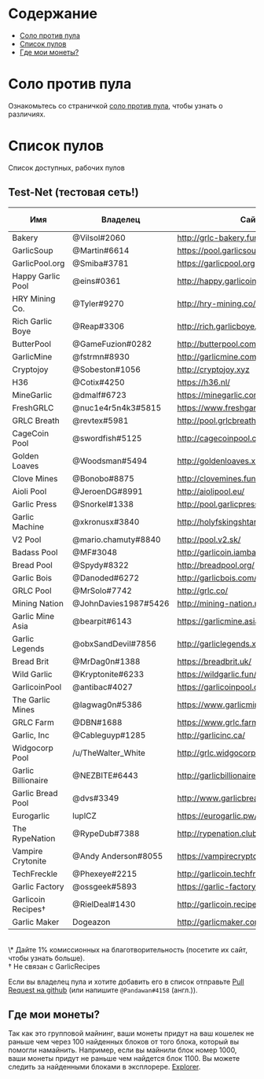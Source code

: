 # Содержание
- [Соло против пула](#solo-vs-pool)
- [Список пулов](#list-of-pools)
- [Где мои монеты?](#when-do-i-get-paid)

# Соло против пула
Ознакомьтесь со страничкой [соло против пула](how-to-mine.html#solo-vs-pool), чтобы узнать о различиях.

# Список пулов
Список доступных, рабочих пулов

## Test-Net (тестовая сеть!)
| Имя                | Владелец             | Сайт                                    | Pool Fee | Адрес                                             | Verified |
|--------------------|----------------------|-----------------------------------------|----------|---------------------------------------------------|----------|
| Bakery             | @Vilsol#2060         | http://grlc-bakery.fun/                 | 1%       | stratum+tcp://pool.grlc-bakery.fun:3333           | Yes      |
| GarlicSoup         | @Martin#6614         | https://pool.garlicsoup.xyz             | 1%**\*** | stratum+tcp://us.pool.garlicsoup.xyz:3333         | Yes      |
| GarlicPool.org     | @Smiba#3781          | https://garlicpool.org                  | 1%       | stratum+tcp://stratum.garlicpool.org:3333         | Yes      |
| Happy Garlic Pool  | @eins#0361           | http://happy.garlicoin.fun              | 0.5%     | stratum+tcp://happy.garlicoin.fun:3210            | Yes      |
| HRY Mining Co.     | @Tyler#9270          | http://hry-mining.co/                   | 0.5%     | stratum+tcp://hry-mining.co:3032                  | Yes      |
| Rich Garlic Boye   | @Reap#3306           | http://rich.garlicboye.com/             | 1%       | stratum+tcp://rich.garlicboye.com:3333            | Yes      |
| ButterPool         | @GameFuzion#0282     | http://butterpool.com/                  | 0.75%    | stratum+tcp://butterpool.com:3032                 | Yes      |
| GarlicMine         | @fstrmn#8930         | http://garlicmine.com                   | 0.42%    | stratum+tcp://garlicmine.com:3333                 | Yes      |
| Cryptojoy          | @Sobeston#1056       | http://cryptojoy.xyz                    | 0.5%     | stratum+tcp://pool.cryptojoy.xyz:3333             | Yes      |
| H36                | @Cotix#4250          | https://h36.nl/                         | 0%       | stratum+tcp://h36.nl:3333                         | No       |
| MineGarlic         | @dmalf#6723          | https://minegarlic.com/                 | 1%       | stratum+tcp://pool.minegarlic.com:3032            | No       |
| FreshGRLC          | @nuc1e4r5n4k3#5815   | https://www.freshgarlicblocks.net/      | 0%       | stratum+tcp://freshgarlicblocks.net:3032          | No       |
| GRLC Breath        | @revtex#5981         | http://pool.grlcbreath.com/             | 0.5%     | stratum+tcp://pool.grlcbreath.com:3032            | No       |
| CageCoin Pool      | @swordfish#5125      | http://cagecoinpool.com                 | 1%       | stratum+tcp://cagecoinpool.com:3334               | No       |
| Golden Loaves      | @Woodsman#5494       | http://goldenloaves.xyz/                | 0.5%     | stratum+tcp://159.89.152.215:3333                 | No       |
| Clove Mines        | @Bonobo#8875         | http://clovemines.fun/                  | 0.05%    | stratum+tcp://clovemines.fun:3333                 | No       |
| Aioli Pool         | @JeroenDG#8991       | http://aiolipool.eu/                    | 0.5%     | stratum+tcp://mine.aiolipool.eu:3333              | No       |
| Garlic Press       | @Snorkel#1338        | http://pool.garlicpress.eu/             | 0.2%     | stratum+tcp://pool.garlicpress.eu:3333            | No       |
| Garlic Machine     | @xkronusx#3840       | http://holyfskingshtareyouserious.com/  | 0.5%     | stratum+tcp://garlicmachine.redirectme.net:3032   | No       |
| V2 Pool            | @mario.chamuty#8840  | http://pool.v2.sk/                      | 0.5%     | stratum+tcp://pool.v2.sk:3433                     | No       |
| Badass Pool        | @MF#3048             | http://garlicoin.iambadass.com/         | 0.69%    | stratum+tcp://garlicoin.iambadass.com:3333        | No       |
| Bread Pool         | @Spydy#8322          | http://breadpool.org/                   | 0%       | stratum+tcp://breadpool.org:3333                  | No       |
| Garlic Bois        | @Danoded#6272        | http://garlicbois.com/                  | 0.25%    | stratum+tcp://garlicbois.com:3333                 | No       |
| GRLC Pool          | @MrSolo#7742         | http://grlc.co/                         | 0%       | stratum+tcp://grlc.co:3032                        | No       |
| Mining Nation      | @JohnDavies1987#5426 | http://mining-nation.ml/                | 0.5%     | stratum+tcp://mining-nation.ml:4008               | No       |
| Garlic Mine Asia   | @bearpit#6143        | https://garlicmine.asia/                | 0.5%     | stratum+tcp://pool.garlicmine.asia:3333           | No       |
| Garlic Legends     | @obxSandDevil#7856   | http://garliclegends.xyz/               | 0.20%    | stratum+tcp://garliclegends.ml:3333               | No       |
| Bread Brit         | @MrDag0n#1388        | https://breadbrit.uk/                   | 0.33%    | stratum+tcp://pool.breadbrit.uk:3333              | No       |
| Wild Garlic        | @Kryptonite#6233     | https://wildgarlic.fun/                 | 0%       | stratum+tcp://eu.wildgarlic.fun:3333              | No       |
| GarlicoinPool      | @antibac#4027        | https://garlicoinpool.com/              | 0.5%     | stratum+tcp://garlicoinpool.com:3333              | No       |
| The Garlic Mines   | @lagwag0n#5386       | https://www.garlicmines.com/            | 1%       | stratum+tcp://garlicmines.com:3333                | No       |
| GRLC Farm          | @DBN#1688            | https://www.grlc.farm                   | 0.5%     | stratum+tcp://grlc.farm:3333                      | No       |
| Garlic, Inc        | @Cableguyp#1285      | http://garlicinc.ca/                    | 0.75%    | stratum+tcp:/garlicinc.ca:3333                    | No       |
| Widgocorp Pool     | /u/TheWalter_White   | http://grlc.widgocorp.com               | 0%       | stratum+tcp://stratum.grlc.widgocorp.com:3333     | No       |
| Garlic Billionaire | @NEZBITE#6443        | http://garlicbillionaire.com/           | 3%**\*** | stratum+tcp://garlicbillionaire.com:3032          | No       |
| Garlic Bread Pool  | @dvs#3349            | http://www.garlicbread.xyz/             | 1%**\*** | stratum+tcp://stratum.garlicbread.xyz:3032        | No       |
| Eurogarlic         | luplCZ               | https://eurogarlic.pw/                  | 0.8%     | stratum+tcp://mine.eurogarlic.pw:3333             | No       |
| The RypeNation     | @RypeDub#7388        | http://rypenation.club/                 | 0.63%    | stratum+tcp://grlc.rypenation.club:3333:3333      | No       |
| Vampire Crytonite  | @Andy Anderson#8055  | https://vampirecryptonite.allgamer.net/ | 0.25%    | stratum+tcp://vampirecryptonite.allgamer.net:3333 | No       |
| TechFreckle        | @Phexeye#2215        | http://garlicoin.techfreckle.com/       | 1%       | stratum+tcp://garlicoin.techfreckle.com:3333      | No       |
| Garlic Factory     | @ossgeek#5893        | https://garlic-factory.fun/             | 0.42%    | stratum+tcp://pool.garlic-factory.fun:3333        | No       |
| Garlicoin Recipes† | @RielDeal#1430       | http://garlicoin.recipes/               | 1%       | stratum+tcp://garlicoin.recipes:3032              | No       |
| Garlic Maker       | Dogeazon             | http://garlicmaker.com/                 | 1%       | stratum+tcp://159.89.153.59:3256                  | No       |  

<br>
\* Дайте 1% комиссионных на благотворительность (посетите их сайт, чтобы узнать больше).
<br>
† Не связан с GarlicRecipes
<br>

Если вы владелец пула и хотите добавить его в список отправьте [Pull Request на github](https://github.com/PandawanFr/GarlicoinHelp/pulls) (или напишите `@Pandawan#4158` (англ.)).


## Где мои монеты?
Так как это групповой майнинг, ваши монеты придут на ваш кошелек не раньше чем через 100 найденных блоков от того блока, который вы помогли намайнить.
Например, если вы майнили блок номер 1000, ваши монеты придут не раньше чем найдется блок 1100.
Вы можете следить за найденными блоками в эксплорере. [Explorer](http://explorer.garlicoin.io/).